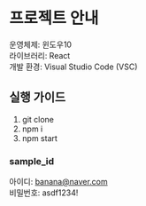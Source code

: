 # 프로젝트 안내

운영체제: 윈도우10 <br/>
라이브러리: React <br/>
개발 환경: Visual Studio Code (VSC) <br/>


## 실행 가이드

1. git clone <br/>
2. npm i <br/>
3. npm start <br/>

### sample_id

아이디: banana@naver.com <br/>
비밀번호: asdf1234!

